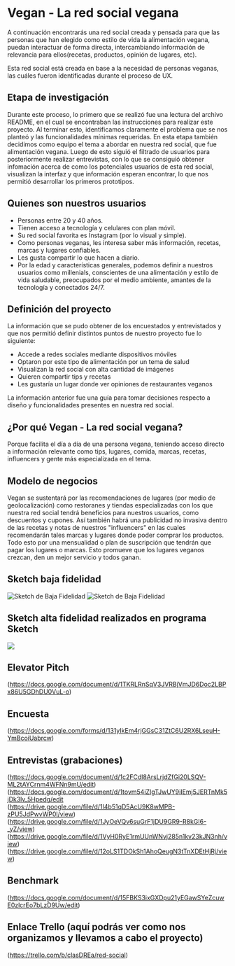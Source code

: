# Vegan - La red social vegana

A continuación encontrarás una red social creada y pensada para que las personas que han elegido como estilo de vida la alimentación vegana, puedan interactuar de forma directa, intercambiando información de relevancia para ellos(recetas, productos, opinión de lugares, etc).

Esta red social está creada en base a la necesidad de personas veganas, las cuáles fueron identificadas durante el proceso de UX.

## Etapa de investigación

Durante este proceso, lo primero que se realizó fue una lectura del archivo README, en el cual se encontraban las instrucciones para realizar este proyecto.
Al terminar esto, identificamos claramente el problema que se nos planteó y las funcionalidades mínimas requeridas.
En esta etapa también decidimos como equipo el tema a abordar en nuestra red social, que fue alimentación vegana. Luego de esto siguió el filtrado  de usuarios para posteriormente realizar entrevistas, con lo que se consiguió obtener infomación acerca de como los potenciales usuarios de esta red social, visualizan la interfaz y que información esperan encontrar, lo que nos permitió desarrollar los primeros prototipos.

## Quienes son nuestros usuarios

* Personas entre 20 y 40 años.
* Tienen acceso a tecnología y celulares con plan móvil.
* Su red social favorita es Instagram (por lo visual y simple).
* Como personas veganas, les interesa saber más información, recetas, marcas y lugares confiables.
* Les gusta compartir lo que hacen a diario.
* Por la edad y características generales, podemos definir a nuestros usuarios como millenials, conscientes de una alimentación y estilo de vida saludable, preocupados por el medio ambiente, amantes de la tecnología y conectados 24/7.

## Definición del proyecto

La información que se pudo obtener de los encuestados y entrevistados y que nos permitió definir distintos puntos de nuestro proyecto fue lo siguiente:

* Accede a redes sociales mediante dispositivos móviles
* Optaron por este tipo de alimentación por un tema de salud
* Visualizan la red social con alta cantidad de imágenes
* Quieren compartir tips y recetas
* Les gustaría un lugar donde ver opiniones de restaurantes veganos

La información anterior fue una guía para tomar decisiones respecto a diseño y funcionalidades presentes en nuestra red social.

## ¿Por qué Vegan - La red social vegana?

Porque facilita el día a día de una persona vegana, teniendo acceso directo a información relevante como tips, lugares, comida, marcas, recetas, influencers y gente más especializada en el tema.

## Modelo de negocios

Vegan se sustentará por las recomendaciones de lugares (por medio de geolocalización) como restoranes y tiendas especializadas con los que nuestra red social tendrá beneficios para nuestros usuarios, como descuentos y cupones. Así también habrá una publicidad no invasiva dentro de las recetas y notas de nuestros "influencers" en las cuales recomendarán tales marcas y lugares donde poder comprar los productos. Todo esto por una mensualidad o plan de suscripción que tendrán que pagar los lugares o marcas. Esto promueve que los lugares veganos crezcan, den un mejor servicio y todos ganan.

## Sketch baja fidelidad

<img src="/img/1.jpeg" alt="Sketch de Baja Fidelidad"/>
<img src="/img/2.jpeg" alt="Sketch de Baja Fidelidad"/>

## Sketch alta fidelidad realizados en programa Sketch

<img src="/imagenesVegan/Vegan-RedSocial.jpg">

## Elevator Pitch

(https://docs.google.com/document/d/1TKRLRnSqV3JVRBjVmJD6Doc2LBPx86U5GDhDU0VuL-o)

## Encuesta

(https://docs.google.com/forms/d/131yIkEm4rjGGsC31ZtC6U2RX6LseuH-YmBcoiUabrcw)

## Entrevistas (grabaciones)

(https://docs.google.com/document/d/1c2FCdl8ArsLrjdZfGi20LSQV-ML2tAYCrnm4WFNn9mU/edit)
(https://docs.google.com/document/d/1tovm54iZIgTJwUY9iIEmj5JERTnMk5jDk3lv_5Hpedg/edit
(https://drive.google.com/file/d/1I4b51qD5AcU9K8wMPB-zPU5JdPwvWP0l/view)
(https://drive.google.com/file/d/1JyOeVQv6suGrF1jDU9GR9-R8kGI6-_yZ/view)
(https://drive.google.com/file/d/1VyH0RyE1rmUUnWNvj285n1kv23kJN3nh/view)
(https://drive.google.com/file/d/12oLS1TDOkSh1AhoQeugN3tTnXDEtHjRj/view)

## Benchmark

(https://docs.google.com/document/d/15FBKS3ixGXDpu21yEGawSYeZcuwE0zlcrEo7bLzD9Uw/edit)

## Enlace Trello (aquí podrás ver como nos organizamos y llevamos a cabo el proyecto)

(https://trello.com/b/clasDREa/red-social)